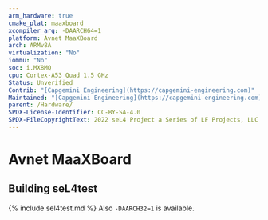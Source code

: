 ```yaml
---
arm_hardware: true
cmake_plat: maaxboard
xcompiler_arg: -DAARCH64=1
platform: Avnet MaaXBoard
arch: ARMv8A
virtualization: "No"
iommu: "No"
soc: i.MX8MQ
cpu: Cortex-A53 Quad 1.5 GHz
Status: Unverified
Contrib: "[Capgemini Engineering](https://capgemini-engineering.com)"
Maintained: "[Capgemini Engineering](https://capgemini-engineering.com)"
parent: /Hardware/
SPDX-License-Identifier: CC-BY-SA-4.0
SPDX-FileCopyrightText: 2022 seL4 Project a Series of LF Projects, LLC.
---
```

# Avnet MaaXBoard

## Building seL4test

{% include sel4test.md %}
Also `-DAARCH32=1` is available.
